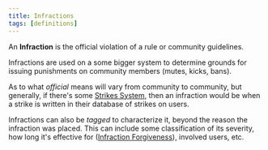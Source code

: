 ```yaml
---
title: Infractions
tags: [definitions]
---
```

An **Infraction** is the official violation of a rule or community guidelines.

Infractions are used on a some bigger system to determine grounds for issuing punishments on community members (mutes, kicks, bans).

As to what *official* means will vary from community to community, but generally, if there's some [Strikes System](definitions/Strikes%20System.md), then an infraction would be when a strike is written in their database of strikes on users.

Infractions can also be *tagged* to characterize it, beyond the reason the infraction was placed. This can include some classification of its severity, how long it's effective for ([Infraction Forgiveness](discussions/Infraction%20Forgiveness.md)), involved users, etc.